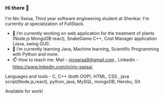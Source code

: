 ### Hi there 👋
I'm Niv Swisa, Third year software engineering student at Shenkar.
I'm currently at specialization of FullStack.


- 🔭 I’m currently working on web application for the treatment of plants (Node.js MongoDB react), SnakeGame C++, Cost Manager application (Java, swing GUI).
- 🌱 I’m currently learning Java, Machine learning, Scientific Programming with Python and more.
- 📫 How to reach me: Mail - nivswisa9@gmail.com , Linkedin - https://www.linkedin.com/in/niv-swisa/

Languages and tools - 
C, C++ (both OOP), HTML, CSS , java script(Node.js,react), python, java, MySQL, mongoDB, Heroku, Git

Available for work!
